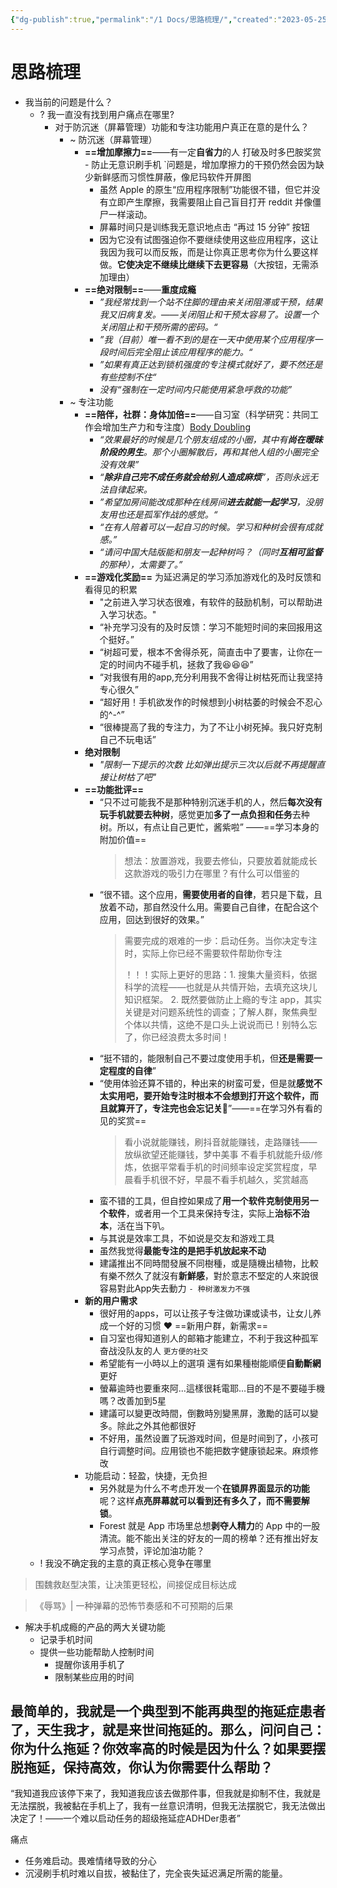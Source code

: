 ```yaml
---
{"dg-publish":true,"permalink":"/1 Docs/思路梳理/","created":"2023-05-25T11:27:26.491+08:00","updated":"2023-05-26T17:07:17.867+08:00"}
---
```


# 思路梳理

- 我当前的问题是什么？
	- ? 我一直没有找到用户痛点在哪里?
		- 对于防沉迷（屏幕管理）功能和专注功能用户真正在意的是什么？
			- ~ 防沉迷（屏幕管理）
				- **==增加摩擦力==**——有一定**自省力**的人
				  打破及时多巴胺奖赏 - 防止无意识刷手机
				  `问题是，增加摩擦力的干预仍然会因为缺少新鲜感而习惯性屏蔽，像尼玛软件开屏图
					- 虽然 Apple 的原生“应用程序限制”功能很不错，但它并没有立即产生摩擦，我需要阻止自己盲目打开 reddit 并像僵尸一样滚动。
					- 屏幕时间只是训练我无意识地点击 “再过 15 分钟” 按钮
					- 因为它没有试图强迫你不要继续使用这些应用程序，这让我因为我可以而反叛，而是让你真正思考你为什么要这样做。**它使决定不继续比继续下去更容易**（大按钮，无需添加理由）
				- **==绝对限制==**——**重度成瘾**
					- *”我经常找到一个站不住脚的理由来关闭阻滞或干预，结果我又旧病复发。——关闭阻止和干预太容易了。设置一个关闭阻止和干预所需的密码。“*
					- *”我（目前）唯一看不到的是在一天中使用某个应用程序一段时间后完全阻止该应用程序的能力。“*
					- *”如果有真正达到锁机强度的专注模式就好了，要不然还是有些控制不住“*
					- *没有“强制在一定时间内只能使用紧急呼救的功能”*
			- ~ 专注功能
				- **==陪伴，社群：身体加倍==**——自习室（科学研究：共同工作会增加生产力和专注度）[Body Doubling](https://bodydoubling.com/)
					- *“效果最好的时候是几个朋友组成的小圈，其中有**尚在暧昧阶段的男生**。那个小圈解散后，再和其他人组的小圈完全没有效果”*
					- *“**除非自己完不成任务就会给别人造成麻烦**”，否则永远无法自律起来。*
					- *”希望加房间能改成那种在线房间**进去就能一起学习**，没朋友用也还是孤军作战的感觉。“*
					- *“在有人陪着可以一起自习的时候。学习和种树会很有成就感。”*
					- *“请问中国大陆版能和朋友一起种树吗？（同时**互相可监督**的那种），太需要了。”*
				- **==游戏化奖励==**
				  为延迟满足的学习添加游戏化的及时反馈和看得见的积累
					- "之前进入学习状态很难，有软件的鼓励机制，可以帮助进入学习状态。"
					- “补充学习没有的及时反馈：学习不能短时间的来回报用这个挺好。”
					- “树超可爱，根本不舍得杀死，简直击中了要害，让你在一定的时间内不碰手机，拯救了我😆😆😆”
					- “对我很有用的app,充分利用我不舍得让树枯死而让我坚持专心很久”
					- “超好用！手机欲发作的时候想到小树枯萎的时候会不忍心的^-^”
					- “很棒提高了我的专注力，为了不让小树死掉。我只好克制自己不玩电话”
				- **绝对限制**
					- *"限制一下提示的次数 比如弹出提示三次以后就不再提醒直接让树枯了吧"* 
				- **==功能批评==**
					- “只不过可能我不是那种特别沉迷手机的人，然后**每次没有玩手机就要去种树**，感觉更加**多了一点负担和任务**去种树。所以，有点让自己更忙，酱紫啦” ——==学习本身的附加价值==
					  > 想法：放置游戏，我要去修仙，只要放着就能成长
					  > 这款游戏的吸引力在哪里？有什么可以借鉴的
					- “很不错。这个应用，**需要使用者的自律**，若只是下载，且放着不动，那自然没什么用。需要自己自律，在配合这个应用，回达到很好的效果。”
					  > 需要完成的艰难的一步：启动任务。当你决定专注时，实际上你已经不需要软件帮助你专注
					  > 
					  > ！！！实际上更好的思路：1. 搜集大量资料，依据科学的流程——也就是从共情开始，去填充这块儿知识框架。
					  > 2. 既然要做防止上瘾的专注 app，其实关键是对问题系统性的调查；了解人群，聚焦典型个体以共情，这绝不是口头上说说而已！别特么忘了，你已经浪费太多时间！
					- “挺不错的，能限制自己不要过度使用手机，但**还是需要一定程度的自律**”
					- “使用体验还算不错的，种出来的树蛮可爱，但是就**感觉不太实用吧，要开始专注时根本不会想到打开这个软件，而且就算开了，专注完也会忘记关**🤣”——==在学习外有看的见的奖赏==
					  > 看小说就能赚钱，刷抖音就能赚钱，走路赚钱——放纵欲望还能赚钱，梦中美事
					  > 不看手机就能升级/修炼，依据平常看手机的时间频率设定奖赏程度，早晨看手机很不好，早晨不看手机越久，奖赏越高
					- 蛮不错的工具，但自控如果成了**用一个软件克制使用另一个软件**，或者用一个工具来保持专注，实际上**治标不治本**，活在当下叭。
					- 与其说是效率工具，不如说是交友和游戏工具
					- 虽然我觉得**最能专注的是把手机放起来不动**
					- 建議推出不同時間發展不同樹種，或是隨機出植物，比較有樂不然久了就沒有**新鮮感**，對於意志不堅定的人來說很容易對此App失去動力 `- 种树激发力不强`
				- **新的用户需求**
					- 很好用的apps，可以让孩子专注做功课或读书，让女儿养成一个好的习惯 ❤️ ==新用户群，新需求==
					- 自习室也得知道别人的邮箱才能建立，不利于我这种孤军奋战没队友的人 `更方便的社交`
					- 希望能有一小時以上的選項 還有如果種樹能順便**自動斷網**更好
					- 螢幕逾時也要重來阿...這樣很耗電耶...目的不是不要碰手機嗎？改善加到5星
					- 建議可以變更改時間，倒數時別變黑屏，激勵的話可以變多。除此之外其他都很好
					- 不好用，虽然设置了玩游戏时间，但是时间到了，小孩可自行调整时间。应用锁也不能把数字健康锁起来。麻烦修改
				- 功能启动：轻盈，快捷，无负担
					- 另外就是为什么不考虑开发一个**在锁屏界面显示的功能**呢？这样**点亮屏幕就可以看到还有多久了，而不需要解锁**。
					- Forest 就是 App 市场里总想**剥夺人精力**的 App 中的一股清流。能不能出关注的好友的一周的榜单？还有推出好友学习点赞，评论加油功能？
	- ! 我没不确定我的主意的真正核心竞争在哪里

> 围魏救赵型决策，让决策更轻松，间接促成目标达成

>《辱骂》| 一种弹幕的恐怖节奏感和不可预期的后果

- 解决手机成瘾的产品的两大关键功能
	- 记录手机时间
	- 提供一些功能帮助人控制时间
		- 提醒你该用手机了
		- 限制某些应用的时间

## 最简单的，我就是一个典型到不能再典型的拖延症患者了，天生我才，就是来世间拖延的。那么，问问自己：你为什么拖延？你效率高的时候是因为什么？如果要摆脱拖延，保持高效，你认为你需要什么帮助？


“我知道我应该停下来了，我知道我应该去做那件事，但我就是抑制不住，我就是无法摆脱，我被黏在手机上了，我有一丝意识清明，但我无法摆脱它，我无法做出决定了！——一个难以启动任务的超级拖延症ADHDer患者”

痛点

- 任务难启动。畏难情绪导致的分心
- 沉浸刷手机时难以自拔，被黏住了，完全丧失延迟满足所需的能量。

